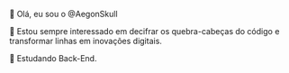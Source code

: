👋 Olá, eu sou o @AegonSkull

👀 Estou sempre interessado em decifrar os quebra-cabeças do código e transformar linhas em inovações digitais.

🌱 Estudando Back-End.
